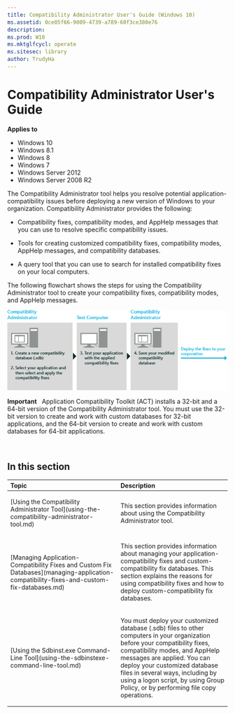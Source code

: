```yaml
---
title: Compatibility Administrator User's Guide (Windows 10)
ms.assetid: 0ce05f66-9009-4739-a789-60f3ce380e76
description: 
ms.prod: W10
ms.mktglfcycl: operate
ms.sitesec: library
author: TrudyHa
---
```


# Compatibility Administrator User's Guide


**Applies to**

-   Windows 10
-   Windows 8.1
-   Windows 8
-   Windows 7
-   Windows Server 2012
-   Windows Server 2008 R2

The Compatibility Administrator tool helps you resolve potential application-compatibility issues before deploying a new version of Windows to your organization. Compatibility Administrator provides the following:

-   Compatibility fixes, compatibility modes, and AppHelp messages that you can use to resolve specific compatibility issues.

-   Tools for creating customized compatibility fixes, compatibility modes, AppHelp messages, and compatibility databases.

-   A query tool that you can use to search for installed compatibility fixes on your local computers.

The following flowchart shows the steps for using the Compatibility Administrator tool to create your compatibility fixes, compatibility modes, and AppHelp messages.

![act compatibility admin flowchart](images/dep-win8-l-act-compatadminflowchart.jpg)

**Important**  
Application Compatibility Toolkit (ACT) installs a 32-bit and a 64-bit version of the Compatibility Administrator tool. You must use the 32-bit version to create and work with custom databases for 32-bit applications, and the 64-bit version to create and work with custom databases for 64-bit applications.

 

## In this section


<table>
<colgroup>
<col width="50%" />
<col width="50%" />
</colgroup>
<thead>
<tr class="header">
<th align="left">Topic</th>
<th align="left">Description</th>
</tr>
</thead>
<tbody>
<tr class="odd">
<td align="left"><p>[Using the Compatibility Administrator Tool](using-the-compatibility-administrator-tool.md)</p></td>
<td align="left"><p>This section provides information about using the Compatibility Administrator tool.</p></td>
</tr>
<tr class="even">
<td align="left"><p>[Managing Application-Compatibility Fixes and Custom Fix Databases](managing-application-compatibility-fixes-and-custom-fix-databases.md)</p></td>
<td align="left"><p>This section provides information about managing your application-compatibility fixes and custom-compatibility fix databases. This section explains the reasons for using compatibility fixes and how to deploy custom-compatibility fix databases.</p></td>
</tr>
<tr class="odd">
<td align="left"><p>[Using the Sdbinst.exe Command-Line Tool](using-the-sdbinstexe-command-line-tool.md)</p></td>
<td align="left"><p>You must deploy your customized database (.sdb) files to other computers in your organization before your compatibility fixes, compatibility modes, and AppHelp messages are applied. You can deploy your customized database files in several ways, including by using a logon script, by using Group Policy, or by performing file copy operations.</p></td>
</tr>
</tbody>
</table>

 

 

 





